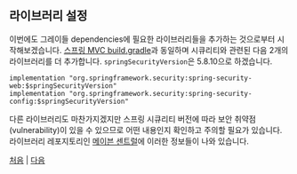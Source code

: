 ## 라이브러리 설정
이번에도 그레이들 dependencies에 필요한 라이브러리들을 추가하는 것으로부터 시작해보겠습니다. [스프링 MVC build.gradle](https://github.com/boyd-dev/demo-mvc/blob/main/example/demog-mvc/build.gradle)과 동일하며 시큐리티와 관련된 다음 2개의 라이브러리를 더 추가합니다. `springSecurityVersion`은 5.8.10으로 하겠습니다.
```
implementation "org.springframework.security:spring-security-web:$springSecurityVersion"
implementation "org.springframework.security:spring-security-config:$springSecurityVersion"

```
다른 라이브러리도 마찬가지겠지만 스프링 시큐리티 버전에 따라 보안 취약점(vulnerability)이 있을 수 있으므로 어떤 내용인지 확인하고 주의할 필요가 있습니다. 라이브러리 레포지토리인 [메이븐 센트럴](https://mvnrepository.com/artifact/org.springframework.security/spring-security-web/5.8.10)에 이러한 정보들이 나와 있습니다.

[처음](../README.md) | [다음](../03/README.md)